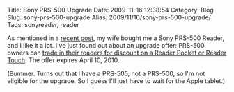 Title: Sony PRS-500 Upgrade
Date: 2009-11-16 12:38:54
Category: Blog
Slug: sony-prs-500-upgrade
Alias: 2009/11/16/sony-prs-500-upgrade/
Tags: sonyreader, reader


As mentioned in a [recent post](https://undefinedvalue.com/2009/10/09/little-service-converts-files-epub-format), my wife bought me a Sony PRS-500 Reader, and I like it a lot. I've just found out about an upgrade offer: PRS-500 owners can [trade in their readers for discount on a Reader Pocket or Reader Touch](http://www.sonystyle.com/webapp/wcs/stores/servlet/CategoryDisplay?catalogId=10551&storeId=10151&langId=-1&categoryId=8198552921644683012&N=4294953907). The offer expires April 10, 2010.

(Bummer. Turns out that I have a PRS-505, not a PRS-500, so I'm not eligible for the upgrade. So I guess I'll just have to wait for the Apple tablet.)

